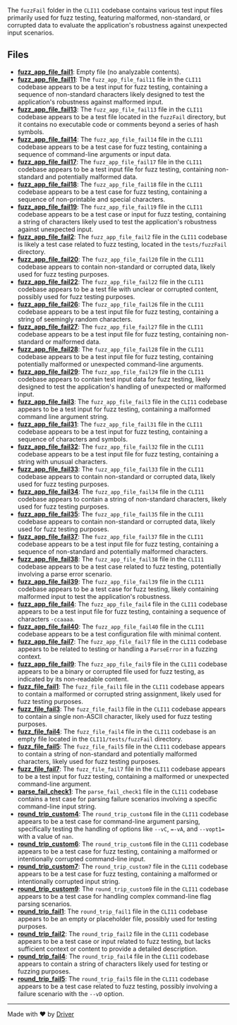 <!--------------------------------------------------------------------------------->
<!-- IMPORTANT: This file is auto-generated by Driver (https://driver.ai). -------->
<!-- Manual edits may be overwritten on future commits. --------------------------->
<!--------------------------------------------------------------------------------->

The `fuzzFail` folder in the `CLI11` codebase contains various test input files primarily used for fuzz testing, featuring malformed, non-standard, or corrupted data to evaluate the application's robustness against unexpected input scenarios.


## Files
- **[fuzz_app_file_fail1](fuzz_app_file_fail1.md)**: Empty file (no analyzable contents).
- **[fuzz_app_file_fail11](fuzz_app_file_fail11.md)**: The `fuzz_app_file_fail11` file in the `CLI11` codebase appears to be a test input for fuzz testing, containing a sequence of non-standard characters likely designed to test the application's robustness against malformed input.
- **[fuzz_app_file_fail13](fuzz_app_file_fail13.md)**: The `fuzz_app_file_fail13` file in the `CLI11` codebase appears to be a test file located in the `fuzzFail` directory, but it contains no executable code or comments beyond a series of hash symbols.
- **[fuzz_app_file_fail14](fuzz_app_file_fail14.md)**: The `fuzz_app_file_fail14` file in the `CLI11` codebase appears to be a test case for fuzz testing, containing a sequence of command-line arguments or input data.
- **[fuzz_app_file_fail17](fuzz_app_file_fail17.md)**: The `fuzz_app_file_fail17` file in the `CLI11` codebase appears to be a test input file for fuzz testing, containing non-standard and potentially malformed data.
- **[fuzz_app_file_fail18](fuzz_app_file_fail18.md)**: The `fuzz_app_file_fail18` file in the `CLI11` codebase appears to be a test case for fuzz testing, containing a sequence of non-printable and special characters.
- **[fuzz_app_file_fail19](fuzz_app_file_fail19.md)**: The `fuzz_app_file_fail19` file in the `CLI11` codebase appears to be a test case or input for fuzz testing, containing a string of characters likely used to test the application's robustness against unexpected input.
- **[fuzz_app_file_fail2](fuzz_app_file_fail2.md)**: The `fuzz_app_file_fail2` file in the `CLI11` codebase is likely a test case related to fuzz testing, located in the `tests/fuzzFail` directory.
- **[fuzz_app_file_fail20](fuzz_app_file_fail20.md)**: The `fuzz_app_file_fail20` file in the `CLI11` codebase appears to contain non-standard or corrupted data, likely used for fuzz testing purposes.
- **[fuzz_app_file_fail22](fuzz_app_file_fail22.md)**: The `fuzz_app_file_fail22` file in the `CLI11` codebase appears to be a test file with unclear or corrupted content, possibly used for fuzz testing purposes.
- **[fuzz_app_file_fail26](fuzz_app_file_fail26.md)**: The `fuzz_app_file_fail26` file in the `CLI11` codebase appears to be a test input file for fuzz testing, containing a string of seemingly random characters.
- **[fuzz_app_file_fail27](fuzz_app_file_fail27.md)**: The `fuzz_app_file_fail27` file in the `CLI11` codebase appears to be a test input file for fuzz testing, containing non-standard or malformed data.
- **[fuzz_app_file_fail28](fuzz_app_file_fail28.md)**: The `fuzz_app_file_fail28` file in the `CLI11` codebase appears to be a test input file for fuzz testing, containing potentially malformed or unexpected command-line arguments.
- **[fuzz_app_file_fail29](fuzz_app_file_fail29.md)**: The `fuzz_app_file_fail29` file in the `CLI11` codebase appears to contain test input data for fuzz testing, likely designed to test the application's handling of unexpected or malformed input.
- **[fuzz_app_file_fail3](fuzz_app_file_fail3.md)**: The `fuzz_app_file_fail3` file in the `CLI11` codebase appears to be a test input for fuzz testing, containing a malformed command line argument string.
- **[fuzz_app_file_fail31](fuzz_app_file_fail31.md)**: The `fuzz_app_file_fail31` file in the `CLI11` codebase appears to be a test input for fuzz testing, containing a sequence of characters and symbols.
- **[fuzz_app_file_fail32](fuzz_app_file_fail32.md)**: The `fuzz_app_file_fail32` file in the `CLI11` codebase appears to be a test input file for fuzz testing, containing a string with unusual characters.
- **[fuzz_app_file_fail33](fuzz_app_file_fail33.md)**: The `fuzz_app_file_fail33` file in the `CLI11` codebase appears to contain non-standard or corrupted data, likely used for fuzz testing purposes.
- **[fuzz_app_file_fail34](fuzz_app_file_fail34.md)**: The `fuzz_app_file_fail34` file in the `CLI11` codebase appears to contain a string of non-standard characters, likely used for fuzz testing purposes.
- **[fuzz_app_file_fail35](fuzz_app_file_fail35.md)**: The `fuzz_app_file_fail35` file in the `CLI11` codebase appears to contain non-standard or corrupted data, likely used for fuzz testing purposes.
- **[fuzz_app_file_fail37](fuzz_app_file_fail37.md)**: The `fuzz_app_file_fail37` file in the `CLI11` codebase appears to be a test input file for fuzz testing, containing a sequence of non-standard and potentially malformed characters.
- **[fuzz_app_file_fail38](fuzz_app_file_fail38.md)**: The `fuzz_app_file_fail38` file in the `CLI11` codebase appears to be a test case related to fuzz testing, potentially involving a parse error scenario.
- **[fuzz_app_file_fail39](fuzz_app_file_fail39.md)**: The `fuzz_app_file_fail39` file in the `CLI11` codebase appears to be a test case for fuzz testing, likely containing malformed input to test the application's robustness.
- **[fuzz_app_file_fail4](fuzz_app_file_fail4.md)**: The `fuzz_app_file_fail4` file in the `CLI11` codebase appears to be a test input file for fuzz testing, containing a sequence of characters `-ccaaaa`.
- **[fuzz_app_file_fail40](fuzz_app_file_fail40.md)**: The `fuzz_app_file_fail40` file in the `CLI11` codebase appears to be a test configuration file with minimal content.
- **[fuzz_app_file_fail7](fuzz_app_file_fail7.md)**: The `fuzz_app_file_fail7` file in the `CLI11` codebase appears to be related to testing or handling a `ParseError` in a fuzzing context.
- **[fuzz_app_file_fail9](fuzz_app_file_fail9.md)**: The `fuzz_app_file_fail9` file in the `CLI11` codebase appears to be a binary or corrupted file used for fuzz testing, as indicated by its non-readable content.
- **[fuzz_file_fail1](fuzz_file_fail1.md)**: The `fuzz_file_fail1` file in the `CLI11` codebase appears to contain a malformed or corrupted string assignment, likely used for fuzz testing purposes.
- **[fuzz_file_fail3](fuzz_file_fail3.md)**: The `fuzz_file_fail3` file in the `CLI11` codebase appears to contain a single non-ASCII character, likely used for fuzz testing purposes.
- **[fuzz_file_fail4](fuzz_file_fail4.md)**: The `fuzz_file_fail4` file in the `CLI11` codebase is an empty file located in the `CLI11/tests/fuzzFail` directory.
- **[fuzz_file_fail5](fuzz_file_fail5.md)**: The `fuzz_file_fail5` file in the `CLI11` codebase appears to contain a string of non-standard and potentially malformed characters, likely used for fuzz testing purposes.
- **[fuzz_file_fail7](fuzz_file_fail7.md)**: The `fuzz_file_fail7` file in the `CLI11` codebase appears to be a test input for fuzz testing, containing a malformed or unexpected command-line argument.
- **[parse_fail_check1](parse_fail_check1.md)**: The `parse_fail_check1` file in the `CLI11` codebase contains a test case for parsing failure scenarios involving a specific command-line input string.
- **[round_trip_custom4](round_trip_custom4.md)**: The `round_trip_custom4` file in the `CLI11` codebase appears to be a test case for command-line argument parsing, specifically testing the handling of options like `--vC`, `=-vA`, and `--vopt1=` with a value of `nan`.
- **[round_trip_custom6](round_trip_custom6.md)**: The `round_trip_custom6` file in the `CLI11` codebase appears to be a test case for fuzz testing, containing a malformed or intentionally corrupted command-line input.
- **[round_trip_custom7](round_trip_custom7.md)**: The `round_trip_custom7` file in the `CLI11` codebase appears to be a test case for fuzz testing, containing a malformed or intentionally corrupted input string.
- **[round_trip_custom9](round_trip_custom9.md)**: The `round_trip_custom9` file in the `CLI11` codebase appears to be a test case for handling complex command-line flag parsing scenarios.
- **[round_trip_fail1](round_trip_fail1.md)**: The `round_trip_fail1` file in the `CLI11` codebase appears to be an empty or placeholder file, possibly used for testing purposes.
- **[round_trip_fail2](round_trip_fail2.md)**: The `round_trip_fail2` file in the `CLI11` codebase appears to be a test case or input related to fuzz testing, but lacks sufficient context or content to provide a detailed description.
- **[round_trip_fail4](round_trip_fail4.md)**: The `round_trip_fail4` file in the `CLI11` codebase appears to contain a string of characters likely used for testing or fuzzing purposes.
- **[round_trip_fail5](round_trip_fail5.md)**: The `round_trip_fail5` file in the `CLI11` codebase appears to be a test case related to fuzz testing, possibly involving a failure scenario with the `--vD` option.

---
Made with ❤️ by [Driver](https://www.driver.ai/)